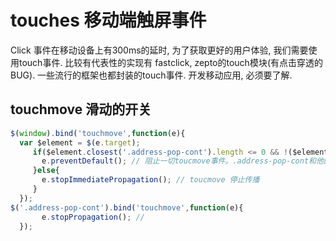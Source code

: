 # touches 移动端触屏事件
Click 事件在移动设备上有300ms的延时, 为了获取更好的用户体验, 我们需要使用touch事件. 比较有代表性的实现有 fastclick, zepto的touch模块(有点击穿透的BUG). 一些流行的框架也都封装的touch事件. 开发移动应用, 必须要了解. 
## touchmove 滑动的开关
```javascript
$(window).bind('touchmove',function(e){
  var $element = $(e.target);
     if($element.closest('.address-pop-cont').length <= 0 && !($element.hasClass('.address-pop-cont'))){
       e.preventDefault(); // 阻止一切toucmove事件。.address-pop-cont和他的子类允许滚屏
     }else{
       e.stopImmediatePropagation(); // toucmove 停止传播
     }
  });
$('.address-pop-cont').bind('touchmove',function(e){
       e.stopPropagation(); //
  });
```
